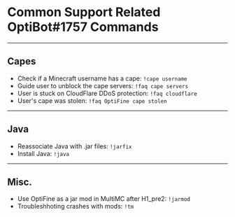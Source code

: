 # Common Support Related OptiBot#1757 Commands

<hr>

## Capes
- Check if a Minecraft username has a cape: `!cape username` 
- Guide user to unblock the cape servers: `!faq cape servers` 
- User is stuck on CloudFlare DDoS protection: `!faq cloudflare` 
- User's cape was stolen: `!faq OptiFine cape stolen`

<hr>

## Java 
- Reassociate Java with .jar files: `!jarfix` 
- Install Java: `!java` 

<hr>

## Misc. 
- Use OptiFine as a jar mod in MultiMC after H1_pre2: `!jarmod` 
- Troubleshhoting crashes with mods: `!tm` 